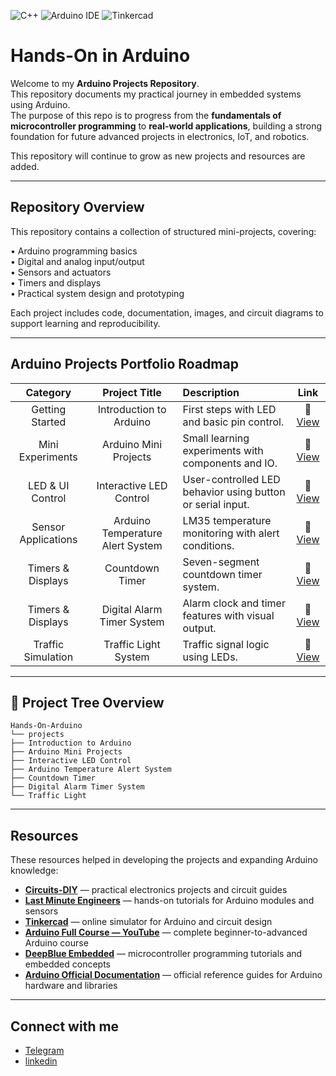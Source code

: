 ![C++](https://img.shields.io/badge/C++-00599C?style=for-the-badge&logo=cplusplus&logoColor=white)
![Arduino IDE](https://img.shields.io/badge/Arduino_IDE-00979D?style=for-the-badge&logo=arduino&logoColor=white)
![Tinkercad](https://img.shields.io/badge/Tinkercad-FF6F00?style=for-the-badge&logo=autodesk&logoColor=white)

# Hands-On in Arduino

Welcome to my **Arduino Projects Repository**.  
This repository documents my practical journey in embedded systems using Arduino.  
The purpose of this repo is to progress from the **fundamentals of microcontroller programming** to **real-world applications**, building a strong foundation for future advanced projects in electronics, IoT, and robotics.

This repository will continue to grow as new projects and resources are added.

---

##  Repository Overview

This repository contains a collection of structured mini-projects, covering:

• Arduino programming basics  
• Digital and analog input/output  
• Sensors and actuators  
• Timers and displays  
• Practical system design and prototyping  

Each project includes code, documentation, images, and circuit diagrams to support learning and reproducibility.

---

##  Arduino Projects Portfolio Roadmap

| Category | Project Title | Description | Link |
|:---:|:---:|:---|:---:|
| Getting Started | Introduction to Arduino | First steps with LED and basic pin control. | 🔗 [View](https://github.com/MohsenSafari83/Hands-On-Arduino/tree/main/projects/Introduction%20to%20Arduino) |
| Mini Experiments | Arduino Mini Projects | Small learning experiments with components and IO. | 🔗 [View](https://github.com/MohsenSafari83/Hands-On-Arduino/tree/main/projects/Arduino%20Mini%20Projects) |
| LED & UI Control | Interactive LED Control | User-controlled LED behavior using button or serial input. | 🔗 [View](https://github.com/MohsenSafari83/Hands-On-Arduino/tree/main/projects/Interactive%20LED%20Control) |
| Sensor Applications | Arduino Temperature Alert System | LM35 temperature monitoring with alert conditions. | 🔗 [View](https://github.com/MohsenSafari83/Hands-On-Arduino/tree/main/projects/Arduino%20Temperature%20Alert%20System) |
| Timers & Displays | Countdown Timer | Seven-segment countdown timer system. | 🔗 [View](https://github.com/MohsenSafari83/Hands-On-Arduino/tree/main/projects/Countdown%20timer) |
| Timers & Displays | Digital Alarm Timer System | Alarm clock and timer features with visual output. | 🔗 [View](https://github.com/MohsenSafari83/Hands-On-Arduino/tree/main/projects/Digital%20Alarm%20Timer%20System) |
| Traffic Simulation | Traffic Light System | Traffic signal logic using LEDs. | 🔗 [View](https://github.com/MohsenSafari83/Hands-On-Arduino/tree/main/projects/Traffic%20Light) |

---
## 🌳 Project Tree Overview
```
Hands-On-Arduino
└── projects
├── Introduction to Arduino
├── Arduino Mini Projects
├── Interactive LED Control
├── Arduino Temperature Alert System
├── Countdown Timer
├── Digital Alarm Timer System
└── Traffic Light
```

---

##  Resources

These resources helped in developing the projects and expanding Arduino knowledge:

- **[Circuits-DIY](https://www.circuits-diy.com/)** — practical electronics projects and circuit guides
- **[Last Minute Engineers](https://lastminuteengineers.com/)** — hands-on tutorials for Arduino modules and sensors
- **[Tinkercad](https://www.tinkercad.com/)** — online simulator for Arduino and circuit design
- **[Arduino Full Course — YouTube](https://www.youtube.com/watch?v=DPqiIzK97K0&t=17339s)** — complete beginner-to-advanced Arduino course
- **[DeepBlue Embedded](https://deepbluembedded.com/)** — microcontroller programming tutorials and embedded concepts
- **[Arduino Official Documentation](https://docs.arduino.cc/)** — official reference guides for Arduino hardware and libraries


---
## Connect with me
- [Telegram](https://t.me/Mohsenn_sri)
- [linkedin](https://www.linkedin.com/in/mohsenn-safari)
